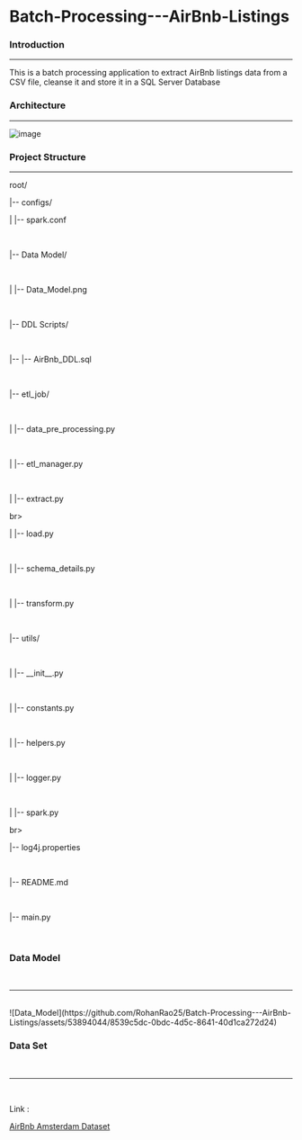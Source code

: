 # Batch-Processing---AirBnb-Listings
<h3>Introduction</h3><hr>
 <p>This is a batch processing application to extract AirBnb listings data from a  CSV file, cleanse it and store it in a SQL Server Database</p>

 <h3>Architecture</h3><hr>

 ![image](https://github.com/RohanRao25/Batch-Processing---AirBnb-Listings/assets/53894044/821a161c-2259-4a69-9d8e-2d7559879d3f)


<h3>Project Structure</h3><hr>
<p>root/</p>
 <p>|-- configs/</p>
 <p>|   |-- spark.conf</p></br>
 <p>|-- Data Model/</p></br>
 <p>|   |-- Data_Model.png</p></br>
 <p>|-- DDL Scripts/</p></br>
 <p>|-- |-- AirBnb_DDL.sql</p></br>
 <p>|-- etl_job/</p></br>
 <p>|   |-- data_pre_processing.py</p></br>
 <p>|   |-- etl_manager.py</p></br>
 <p>|   |-- extract.py</p>br>
 <p>|   |-- load.py</p></br>
 <p>|   |-- schema_details.py</p></br>
 <p>|   |-- transform.py</p></br>
 <p>|-- utils/</p></br>
 <p>|   |-- __init__.py</p></br>
 <p>|   |-- constants.py</p></br>
 <p>|   |-- helpers.py</p></br>
 <p>|   |-- logger.py</p></br>
 <p>|   |-- spark.py</p>br>
 <p>|-- log4j.properties</p></br>
 <p>|-- README.md</p></br>
 <p>|-- main.py</p></br>


 <h3>Data Model</h3></br><hr></br>
 ![Data_Model](https://github.com/RohanRao25/Batch-Processing---AirBnb-Listings/assets/53894044/8539c5dc-0bdc-4d5c-8641-40d1ca272d24)

 <h3>Data Set</h3></br><hr></br>
 <p>Link :</p><a href="https://www.kaggle.com/datasets/erikbruin/airbnb-amsterdam">AirBnb Amsterdam Dataset</a>
 




